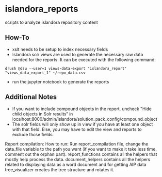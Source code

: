 # islandora_reports
scripts to analyze islandora repository content

## How-To
* xslt needs to be setup to index necessary fields
* Islandora solr views are used to generate the necessary raw data needed for the reports.  It can be executed with the following command:
```
drush @dsu --user=1 views-data-export "islandora_report" "views_data_export_1" ~/repo_data.csv
```
* run the jupyter notebook to generate the reports


## Additional Notes
* If you want to include compound objects in the report, uncheck "Hide child objects in Solr results" in localhost:8000/admin/islandora/solution_pack_config/compound_object
* The solr fields will only show up in view if you have at least one object with that field.  Else, you may have to edit the view and reports to exclude those fields.  

Report compilation:
How to run: Run report_compilation file, change the data_file variable to the path you want (if you want to make it take less time, comment out the orphan part).
report_functions contains all the helpers that mostly help process the data.
document_helpers contains all the helpers related to displaying data as a word document and for getting AIP data
tree_visualizer creates the tree structure and rotates it.